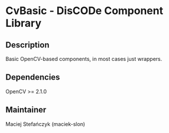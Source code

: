 CvBasic - DisCODe Component Library
===================================

Description
-----------

Basic OpenCV-based components, in most cases just wrappers.

Dependencies
------------

OpenCV >= 2.1.0

Maintainer
----------

Maciej Stefańczyk (maciek-slon)

